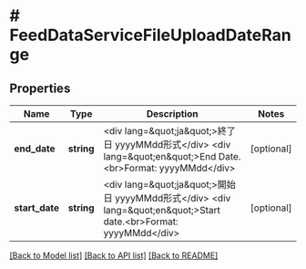# # FeedDataServiceFileUploadDateRange

## Properties

Name | Type | Description | Notes
------------ | ------------- | ------------- | -------------
**end_date** | **string** | &lt;div lang&#x3D;\&quot;ja\&quot;&gt;終了日 yyyyMMdd形式&lt;/div&gt; &lt;div lang&#x3D;\&quot;en\&quot;&gt;End Date.&lt;br&gt;Format: yyyyMMdd&lt;/div&gt; | [optional]
**start_date** | **string** | &lt;div lang&#x3D;\&quot;ja\&quot;&gt;開始日 yyyyMMdd形式&lt;/div&gt; &lt;div lang&#x3D;\&quot;en\&quot;&gt;Start date.&lt;br&gt;Format: yyyyMMdd&lt;/div&gt; | [optional]

[[Back to Model list]](../../README.md#models) [[Back to API list]](../../README.md#endpoints) [[Back to README]](../../README.md)
